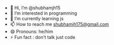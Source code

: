 - 👋 Hi, I’m @shubhamjh15
- 👀 I’m interested in programming
- 🌱 I’m currently learning js
- 📫 How to reach me shubhamjh175@gmail.com
- 😄 Pronouns: he/him
- ⚡ Fun fact : don't talk just code

<!---
shubhamjh15/shubhamjh15 is a ✨ special ✨ repository because its `README.md` (this file) appears on your GitHub profile.
You can click the Preview link to take a look at your changes.
--->

